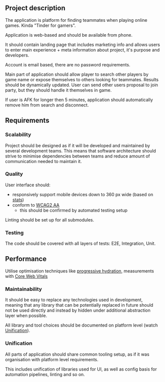 ## Project description

The application is platform for finding teammates when playing online games. Kinda "Tinder for gamers".

Application is web-based and should be available from phone.

It should contain landing page that includes marketing info and allows users to enter main experience + 
meta information about project, it's purpose and developers.

Account is email based, there are no password requirements.

Main part of application should allow player to search other players by game name 
or expose themselves to others looking for teammates. Results should be dynamically updated.
User can send other users proposal to join party, but they should handle it themselves in game.

If user is AFK for longer then 5 minutes, application should automatically remove him from search and disconnect.

## Requirements

### Scalability

Project should be designed as if it will be developed and maintained by several development teams.
This means that software architecture should strive to minimise dependencies between teams and reduce 
amount of communication needed to maintain it.

### Quality

User interface should:
- responsively support mobile devices down to 360 px wide (based on [stats](https://gs.statcounter.com/screen-resolution-stats/mobile/worldwide))
- conform to [WCAG2 AA](https://www.w3.org/WAI/WCAG2AA-Conformance)
  - this should be confirmed by automated testing setup

Linting should be set up for all submodules.

### Testing

The code should be covered with all layers of tests: E2E, Integration, Unit.

## Performance

Utilise optimisation techniques like [progressive hydration](https://www.patterns.dev/posts/progressive-hydration),
measurements with [Core Web Vitals](https://web.dev/vitals/)

### Maintainability

It should be easy to replace any technologies used in development, meaning that any library that can be 
potentially replaced in future should not be used directly and instead by hidden under additional 
abstraction layer when possible.

All library and tool choices should be documented on platform level (watch [Unification](#Unification)).

### Unification

All parts of application should share common tooling setup, as if it was organisation with platform level
requirements.

This includes unification of libraries used for UI, as well as config basis for automation pipelines, 
linting and so on.